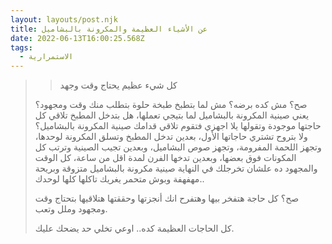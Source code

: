 ```yaml
---
layout: layouts/post.njk
title: عن الأشياء العظيمة والمكرونة بالبشاميل
date: 2022-06-13T16:00:25.568Z
tags:
  - الاستمرارية
---
```

>
>
> > كل شيء عظيم يحتاج وقت وجهد
>
> صح؟ مش كده برضه؟ مش لما بتطبخ طبخة حلوة بتطلب منك وقت ومجهود؟ يعني صينية المكرونة بالبشاميل لما بتيجي تعملها، هل بتدخل المطبخ تلاقي كل حاجتها موجودة وتقولها يلا اجهزي فتقوم تلاقي قدامك صينية المكرونة بالبشاميل؟ ولا بتروح تشتري حاجاتها الأول، بعدين تدخل المطبخ وتسلق المكرونة لوحدها، وتجهز اللحمة المفرومة، وتجهز صوص البشاميل، وبعدين تجيب الصينية وترتب كل المكونات فوق بعضها، وبعدين تدخها الفرن لمدة اقل من ساعة، كل الوقت والمجهود ده علشان تخرجلك في النهاية صينية مكرونة بالبشاميل متزوقة وبريحة مهفهفة وبوش متحمر يغريك تاكلها كلها لوحدك..
>
> صح؟ كل حاجة هتفخر بيها وهتفرح انك أنجزتها وحققتها هتلاقيها بتحتاج وقت ومجهود وملل وتعب.
>
> كل الحاجات العظيمة كده.. اوعي تخلي حد يضحك عليك.